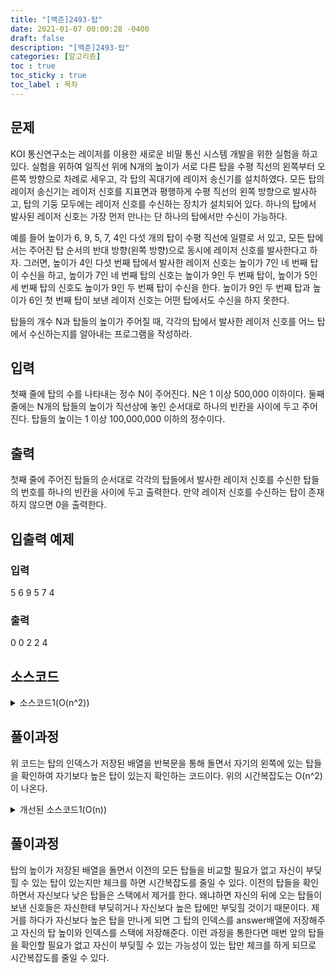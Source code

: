 ```yaml
---
title: "[백준]2493-탑"
date: 2021-01-07 00:00:28 -0400
draft: false
description: "[백준]2493-탑"
categories: [알고리즘]
toc : true
toc_sticky : true
toc_label : 목차
---
```


## 문제

KOI 통신연구소는 레이저를 이용한 새로운 비밀 통신 시스템 개발을 위한 실험을 하고 있다. 실험을 위하여 일직선 위에 N개의 높이가 서로 다른 탑을 수평 직선의 왼쪽부터 오른쪽 방향으로 차례로 세우고, 각 탑의 꼭대기에 레이저 송신기를 설치하였다. 모든 탑의 레이저 송신기는 레이저 신호를 지표면과 평행하게 수평 직선의 왼쪽 방향으로 발사하고, 탑의 기둥 모두에는 레이저 신호를 수신하는 장치가 설치되어 있다. 하나의 탑에서 발사된 레이저 신호는 가장 먼저 만나는 단 하나의 탑에서만 수신이 가능하다. 

예를 들어 높이가 6, 9, 5, 7, 4인 다섯 개의 탑이 수평 직선에 일렬로 서 있고, 모든 탑에서는 주어진 탑 순서의 반대 방향(왼쪽 방향)으로 동시에 레이저 신호를 발사한다고 하자. 그러면, 높이가 4인 다섯 번째 탑에서 발사한 레이저 신호는 높이가 7인 네 번째 탑이 수신을 하고, 높이가 7인 네 번째 탑의 신호는 높이가 9인 두 번째 탑이, 높이가 5인 세 번째 탑의 신호도 높이가 9인 두 번째 탑이 수신을 한다. 높이가 9인 두 번째 탑과 높이가 6인 첫 번째 탑이 보낸 레이저 신호는 어떤 탑에서도 수신을 하지 못한다.

탑들의 개수 N과 탑들의 높이가 주어질 때, 각각의 탑에서 발사한 레이저 신호를 어느 탑에서 수신하는지를 알아내는 프로그램을 작성하라. 

## 입력

첫째 줄에 탑의 수를 나타내는 정수 N이 주어진다. N은 1 이상 500,000 이하이다. 둘째 줄에는 N개의 탑들의 높이가 직선상에 놓인 순서대로 하나의 빈칸을 사이에 두고 주어진다. 탑들의 높이는 1 이상 100,000,000 이하의 정수이다.

## 출력

첫째 줄에 주어진 탑들의 순서대로 각각의 탑들에서 발사한 레이저 신호를 수신한 탑들의 번호를 하나의 빈칸을 사이에 두고 출력한다. 만약 레이저 신호를 수신하는 탑이 존재하지 않으면 0을 출력한다.

## 입출력 예제
### 입력
5
6 9 5 7 4

### 출력
0 0 2 2 4

## 소스코드

<details>
<summary>소스코드1(O(n^2))</summary>
<div markdown="1">

```java
import java.util.Scanner;

public class Main {
	public static void main(String[] args) {
		Scanner scan = new Scanner(System.in);
		int n = scan.nextInt();
		int[] arr = new int[n];
		int[] answer = new int[n];

		for(int i=0;i<n;i++) {
			arr[i]=scan.nextInt();
		}
		answer[0]=0;
		if(n>1 && n<=500000) {
			for(int i=1;i<n;i++) {
				int index=i-1;
				boolean flag=false;
				while(index>=0) {
					if(arr[i]<arr[index]) {
						answer[i]=index+1;
						flag=true;
						break;
					}				
					index--;
				}
				if(!flag) {
					answer[i]=0;
				}
			}
		}
		
		for(int i=0;i<n;i++) {
			System.out.println(answer[i]);
		}

	}
}

```
</div>
</details>

## 풀이과정
위 코드는 탑의 인덱스가 저장된 배열을 반복문을 통해 돌면서 자기의 왼쪽에 있는 탑들을 확인하여 자기보다 높은 탑이 있는지 확인하는 코드이다.
위의 시간복잡도는 O(n^2)이 나온다.

<details>
<summary>개선된 소스코드1(O(n))</summary>
<div markdown="1">

```java
import java.util.*;
import java.io.*;

public class Main {
	public static void main(String[] args) throws IOException{
		BufferedReader br = new BufferedReader(new InputStreamReader(System.in));
		int n = Integer.parseInt(br.readLine());
		int[] arr = new int[n];	//탑들의 높이가 저장되는 배열
		int[] answer = new int[n];	//정답이 저장되기 위한 배열
		int max=0;	//탑 높이의 최대값을 저장하기 위한 변수
		Stack<Integer> stack =new Stack<>();	//정답을 구하는데 필요한 탑만 저장하기 위한 스택
		Stack<Integer> stack2 =new Stack<>();	//정답을 구하는데 필요한 탑의 인덱스를 저장하기 위한 스택
		StringTokenizer st = new StringTokenizer(br.readLine()); 

		for(int i=0;i<n;i++) {
			arr[i] = Integer.parseInt(st.nextToken());
		}


		answer[0]=0;
		stack.push(arr[0]);
		stack2.push(0);		
		max=arr[0];
		if(n>1 && n<=500000) {
			for(int i=1;i<n;i++) {
				if(max>arr[i]) {	//탑의 높이가 이전 탑들 중 최대값보다 작다면 자신이 보낸 신호가 부딪힐 수 있는 탑이 있음
					while(!stack.isEmpty()&&!stack2.isEmpty()) {
						if(stack.peek()>arr[i]) {
							answer[i]=stack2.peek()+1;
							stack.push(arr[i]);
							stack2.push(i);
							break;
						}else {
							stack.pop();
							stack2.pop();
						}
					}
				}else {	//탑의 높이가 이전 탑들 중 최대값보다 크다면 answer[i]=0이 되므로 max값 변경, 스택 초기화 및 자신을 스택에 추가
					max=arr[i];
					stack.clear();
					stack2.clear();
					stack.push(arr[i]);
					stack2.push(i);
					answer[i]=0;
				}
			}
		}
		for(int i=0;i<n;i++) {
			System.out.println(answer[i]);
		}

	}
}
```
</div>
</details>

## 풀이과정
탑의 높이가 저장된 배열을 돌면서 이전의 모든 탑들을 비교할 필요가 없고 자신이 부딪힐 수 있는 탑이 있는지만 체크를 하면 시간복잡도를 줄일 수 있다. 이전의 탑들을 확인하면서 자신보다 낮은 탑들은 스택에서 제거를 한다. 왜냐하면 자신의 뒤에 오는 탑들이 보낸 신호들은 자신한테 부딪히거나 자신보다 높은 탑에만 부딪힐 것이기 때문이다. 제거를 하다가 자신보다 높은 탑을 만나게 되면 그 탑의 인덱스를 answer배열에 저장해주고 자신의 탑 높이와 인덱스를 스택에 저장해준다. 이런 과정을 통한다면 매번 앞의 탑들을 확인할 필요가 없고 자신이 부딪힐 수 있는 가능성이 있는 탑만 체크를 하게 되므로 시간복잡도를 줄일 수 있다.
